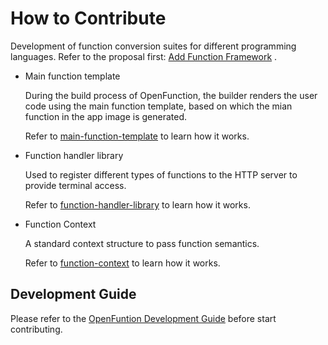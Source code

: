 # How to Contribute

Development of function conversion suites for different programming languages. Refer to the proposal first: [Add Function Framework](https://github.com/OpenFunction/OpenFunction/blob/main/docs/proposals/202105_add_function_framework.md) .

- Main function template

  During the build process of OpenFunction, the builder renders the user code using the main function template, based on which the mian function in the app image is generated.

  Refer to [main-function-template](https://github.com/OpenFunction/OpenFunction/blob/main/docs/proposals/202105_add_function_framework.md#main-function-template) to learn how it works.

- Function handler library

  Used to register different types of functions to the HTTP server to provide terminal access.

  Refer to [function-handler-library](https://github.com/OpenFunction/OpenFunction/blob/main/docs/proposals/202105_add_function_framework.md#function-handler-library) to learn how it works.

- Function Context

  A standard context structure to pass function semantics.

  Refer to [function-context](https://github.com/OpenFunction/OpenFunction/blob/main/docs/proposals/202105_add_function_framework.md#function-context) to learn how it works.

## Development Guide

Please refer to the [OpenFuntion Development Guide](https://github.com/OpenFunction/OpenFunction/tree/main/docs/development) before start contributing.